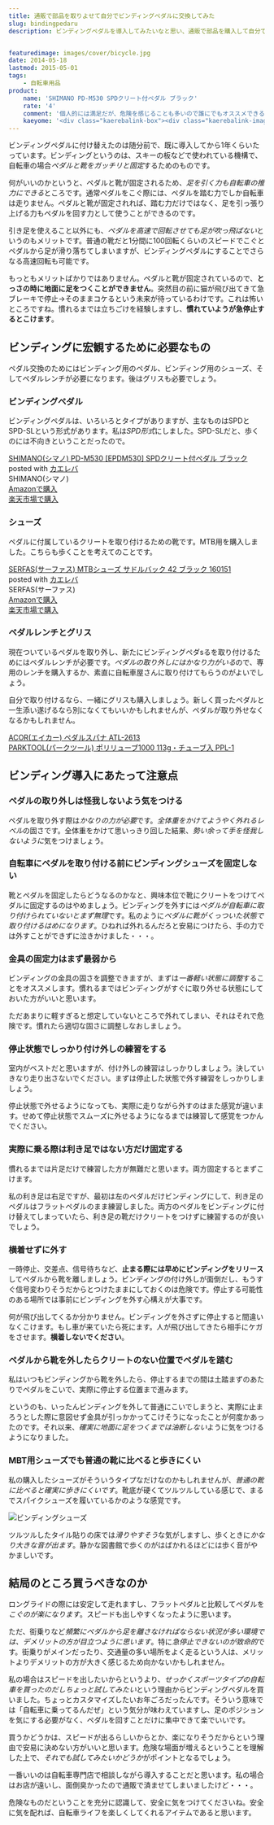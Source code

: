 ```yaml
---
title: 通販で部品を取りよせて自分でビンディングペダルに交換してみた
slug: bindingpedaru
description: ビンディングペダルを導入してみたいなと思い、通販で部品を購入して自分で取り付けました。取り付けは既存のペダルを外すのに苦労したくらいです。ビンディングにして1年たちますが、その間に感じた注意点と合わせて感想を綴ってみます。


featuredimage: images/cover/bicycle.jpg
date: 2014-05-18
lastmod: 2015-05-01
tags: 
    - 自転車用品
product:
    name: 'SHIMANO PD-M530 SPDクリート付ペダル ブラック'
    rate: '4'
    comment: '個人的には満足だが、危険を感じることも多いので誰にでもオススメできるというものでもない。'
    kaeyome: '<div class="kaerebalink-box"><div class="kaerebalink-image"><a href="https://www.amazon.co.jp/exec/obidos/ASIN/B005EGDV5G/illusionspace-22/ref=nosim/" rel="nofollow" target="_blank"><img src="https://ecx.images-amazon.com/images/I/41Wi%2BUovoAL._SL160_.jpg" style="border: none;" /></a></div><div class="kaerebalink-info"><div class="kaerebalink-name"><a href="https://www.amazon.co.jp/exec/obidos/ASIN/B005EGDV5G/illusionspace-22/ref=nosim/" rel="nofollow" target="_blank">SHIMANO(シマノ) PD-M530 [EPDM530] SPDクリート付ペダル ブラック</a><div class="kaerebalink-powered-date">posted with <a href="https://kaereba.com" rel="nofollow" target="_blank">カエレバ</a></div></div><div class="kaerebalink-detail"> SHIMANO(シマノ)     </div><div class="kaerebalink-link1"><div class="shoplinkamazon"><a href="https://www.amazon.co.jp/gp/search?keywords=PD-M530%20EPDM530&__mk_ja_JP=%83J%83%5E%83J%83i&tag=illusionspace-22" rel="nofollow" target="_blank" title="アマゾン" >Amazonで購入</a></div><div class="shoplinkrakuten"><a href="https://hb.afl.rakuten.co.jp/hgc/0e95387f.f2aef20d.0e953880.25e412bd/?pc=http%3A%2F%2Fsearch.rakuten.co.jp%2Fsearch%2Fmall%2FPD-M530%2520EPDM530%2F-%2Ff.1-p.1-s.1-sf.0-st.A-v.2%3Fx%3D0%26scid%3Daf_ich_link_urltxt%26m%3Dhttp%3A%2F%2Fm.rakuten.co.jp%2F" rel="nofollow" target="_blank" title="楽天市場" >楽天市場で購入</a></div></div></div><div class="booklink-footer" style="clear: left"></div></div>'
---
```


ビンディングペダルに付け替えたのは随分前で、既に導入してから1年くらいたっています。ビンディングというのは、スキーの板などで使われている機構で、自転車の場合<em>ペダルと靴をガッチリと固定</em>するためのものです。

何がいいのかというと、ペダルと靴が固定されるため、<em>足を引く力も自転車の推力にできる</em>ところです。通常ペダルをこぐ際には、ペダルを踏む力でしか自転車は走りません。ペダルと靴が固定されれば、踏む力だけではなく、足を引っ張り上げる力もペダルを回す力として使うことができるのです。

引き足を使えること以外にも、<em>ペダルを高速で回転させても足が吹っ飛ばない</em>というのもメリットです。普通の靴だと1分間に100回転くらいのスピードでこぐとペダルから足が滑り落ちてしまいますが、ビンディングペダルにすることでさらなる高速回転も可能です。

もっともメリットばかりではありません。ペダルと靴が固定されているので、<strong>とっさの時に地面に足をつくことができません</strong>。突然目の前に猫が飛び出てきて急ブレーキで停止→そのままコケるという未来が待っているわけです。これは怖いところですね。慣れるまでは立ちごけを経験しますし、<strong>慣れていようが急停止するとこけます</strong>。


## ビンディングに宏観するために必要なもの


ペダル交換のためにはビンディング用のペダル、ビンディング用のシューズ、そしてペダルレンチが必要になります。後はグリスも必要でしょう。


### ビンディングペダル


ビンディングペダルは、いろいろとタイプがありますが、主なものはSPDとSPD-SLという形式があります。私は<em>SPD形式</em>にしました。SPD-SLだと、歩くのには不向きということだったので。

<div class="kaerebalink-box">
<div class="kaerebalink-image"><a href="https://www.amazon.co.jp/exec/obidos/ASIN/B005EGDV5G/illusionspace-22/ref=nosim/" rel="nofollow" target="_blank"><img alt=""  src="https://ecx.images-amazon.com/images/I/41Wi%2BUovoAL._SL160_.jpg" style="border: none;" /></a></div>
<div class="kaerebalink-info">
<div class="kaerebalink-name"><a href="https://www.amazon.co.jp/exec/obidos/ASIN/B005EGDV5G/illusionspace-22/ref=nosim/" rel="nofollow" target="_blank">SHIMANO(シマノ) PD-M530 [EPDM530] SPDクリート付ペダル ブラック</a>

<div class="kaerebalink-powered-date">posted with <a href="https://kaereba.com" rel="nofollow" target="_blank">カエレバ</a></div>
</div>
<div class="kaerebalink-detail"> SHIMANO(シマノ)     </div>
<div class="kaerebalink-link1">
<div class="shoplinkamazon"><a href="https://www.amazon.co.jp/gp/search?keywords=PD-M530%20EPDM530&#038;__mk_ja_JP=%83J%83%5E%83J%83i&#038;tag=illusionspace-22" rel="nofollow" target="_blank" title="アマゾン" >Amazonで購入</a></div>
<div class="shoplinkrakuten"><a href="https://hb.afl.rakuten.co.jp/hgc/0e95387f.f2aef20d.0e953880.25e412bd/?pc=http%3A%2F%2Fsearch.rakuten.co.jp%2Fsearch%2Fmall%2FPD-M530%2520EPDM530%2F-%2Ff.1-p.1-s.1-sf.0-st.A-v.2%3Fx%3D0%26scid%3Daf_ich_link_urltxt%26m%3Dhttp%3A%2F%2Fm.rakuten.co.jp%2F" rel="nofollow" target="_blank" title="楽天市場" >楽天市場で購入</a></div>
</div>
</div>
<div class="booklink-footer" style="clear: left"></div>
</div>

### シューズ


ペダルに付属しているクリートを取り付けるための靴です。MTB用を購入しました。こちらも歩くことを考えてのことです。

<div class="kaerebalink-box">
<div class="kaerebalink-image"><a href="https://www.amazon.co.jp/exec/obidos/ASIN/B004CLYKAE/illusionspace-22/ref=nosim/" rel="nofollow" target="_blank"><img alt=""  src="https://ecx.images-amazon.com/images/I/41rm1an6q%2BL._SL160_.jpg" style="border: none;" /></a></div>
<div class="kaerebalink-info">
<div class="kaerebalink-name"><a href="https://www.amazon.co.jp/exec/obidos/ASIN/B004CLYKAE/illusionspace-22/ref=nosim/" rel="nofollow" target="_blank">SERFAS(サーファス) MTBシューズ  サドルバック 42 ブラック 160151</a>

<div class="kaerebalink-powered-date">posted with <a href="https://kaereba.com" rel="nofollow" target="_blank">カエレバ</a></div>
</div>
<div class="kaerebalink-detail"> SERFAS(サーファス)     </div>
<div class="kaerebalink-link1">
<div class="shoplinkamazon"><a href="https://www.amazon.co.jp/gp/search?keywords=SERFAS%81%40MTB%83V%83%85%81%5B%83Y&#038;__mk_ja_JP=%83J%83%5E%83J%83i&#038;tag=illusionspace-22" rel="nofollow" target="_blank" title="アマゾン" >Amazonで購入</a></div>
<div class="shoplinkrakuten"><a href="https://hb.afl.rakuten.co.jp/hgc/0e95387f.f2aef20d.0e953880.25e412bd/?pc=http%3A%2F%2Fsearch.rakuten.co.jp%2Fsearch%2Fmall%2FSERFAS%25E3%2580%2580MTB%25E3%2582%25B7%25E3%2583%25A5%25E3%2583%25BC%25E3%2582%25BA%2F-%2Ff.1-p.1-s.1-sf.0-st.A-v.2%3Fx%3D0%26scid%3Daf_ich_link_urltxt%26m%3Dhttp%3A%2F%2Fm.rakuten.co.jp%2F" rel="nofollow" target="_blank" title="楽天市場" >楽天市場で購入</a></div>
</div>
</div>
<div class="booklink-footer" style="clear: left"></div>
</div>

### ペダルレンチとグリス


現在ついているペダルを取り外し、新たにビンディングペダsるを取り付けるためにはペダルレンチが必要です。<em>ペダルの取り外しにはかなり力がいる</em>ので、専用のレンチを購入するか、素直に自転車屋さんに取り付けてもらうのがよいでしょう。

自分で取り付けるなら、一緒にグリスも購入しましょう。新しく買ったペダルと一生添い遂げるなら別になくてもいいかもしれませんが、ペダルが取り外せなくなるかもしれません。

<div data-role="amazonjs" data-asin="B003OQU6ZG" data-locale="JP" data-tmpl="" data-img-size="" class="asin_B003OQU6ZG_JP_ amazonjs_item"><div class="amazonjs_indicator"><span class="amazonjs_indicator_img"></span><a class="amazonjs_indicator_title" href="#">ACOR(エイカー) ペダルスパナ ATL-2613</a><span class="amazonjs_indicator_footer"></span></div></div>
<div data-role="amazonjs" data-asin="B005JALESS" data-locale="JP" data-tmpl="" data-img-size="" class="asin_B005JALESS_JP_ amazonjs_item"><div class="amazonjs_indicator"><span class="amazonjs_indicator_img"></span><a class="amazonjs_indicator_title" href="#">PARKTOOL(パークツール) ポリリューブ1000 113g・チューブ入 PPL-1</a><span class="amazonjs_indicator_footer"></span></div></div>

## ビンディング導入にあたって注意点



### ペダルの取り外しは怪我しないよう気をつける


ペダルを取り外す際は<em>かなりの力が必要</em>です。<em>全体重をかけてようやく外れるレベル</em>の固さです。全体重をかけて思いっきり回した結果、<em>勢い余って手を怪我しないように</em>気をつけましょう。


### 自転車にペダルを取り付ける前にビンディングシューズを固定しない


靴とペダルを固定したらどうなるのかなと、興味本位で靴にクリートをつけてペダルに固定するのはやめましょう。ビンディングを外すには<em>ペダルが自転車に取り付けられていないとまず無理</em>です。私のように<em>ペダルに靴がくっついた状態で取り付けるはめになります</em>。ひねれば外れるんだろと安易につけたら、手の力では外すことができずに泣きかけました・・・。


### 金具の固定力はまず最弱から


ビンディングの金具の固さを調整できますが、まずは<em>一番軽い状態に調整</em>することをオススメします。慣れるまではビンディングがすぐに取り外せる状態にしておいた方がいいと思います。

ただあまりに軽すぎると想定していないところで外れてしまい、それはそれで危険です。慣れたら適切な固さに調整しなおしましょう。


### 停止状態でしっかり付け外しの練習をする


室内がベストだと思いますが、付け外しの練習はしっかりしましょう。決していきなり走り出さないでください。まずは停止した状態で外す練習をしっかりしましょう。

停止状態で外せるようになっても、実際に走りながら外すのはまた感覚が違います。せめて停止状態でスムーズに外せるようになるまでは練習して感覚をつかんでください。


### 実際に乗る際は利き足ではない方だけ固定する


慣れるまでは片足だけで練習した方が無難だと思います。両方固定するとまずこけます。

私の利き足は右足ですが、最初は左のペダルだけビンディングにして、利き足のペダルはフラットペダルのまま練習しました。両方のペダルをビンディングに付け替えてしまっていたら、利き足の靴だけクリートをつけずに練習するのが良いでしょう。


### 横着せずに外す


一時停止、交差点、信号待ちなど、<strong>止まる際には早めにビンディングをリリース</strong>してペダルから靴を離しましょう。ビンディングの付け外しが面倒だし、もうすぐ信号変わりそうだからとつけたままにしておくのは危険です。停止する可能性のある場所では事前にビンディングを外す心構えが大事です。

何が飛び出してくるか分かりません。ビンディングを外さずに停止すると間違いなくこけます。もし車が来ていたら死にます。人が飛び出してきたら相手にケガをさせます。<strong>横着しないでください</strong>。


### ペダルから靴を外したらクリートのない位置でペダルを踏む


私はいつもビンディングから靴を外したら、停止するまでの間は土踏まずのあたりでペダルをこいで、実際に停止する位置まで進みます。

というのも、いったんビンディングを外して普通にこいでしまうと、実際に止まろうとした際に意図せず金具が引っかかってこけそうになったことが何度かあったのです。それ以来、<em>確実に地面に足をつくまでは油断しない</em>ように気をつけるようになりました。


### MBT用シューズでも普通の靴に比べると歩きにくい


私の購入したシューズがそういうタイプなだけなのかもしれませんが、<em>普通の靴に比べると確実に歩きにくいです</em>。靴底が硬くてツルツルしている感じで、まるでスパイクシューズを履いているかのような感覚です。

![ビンディングシューズ](PA111742.jpg)

ツルツルしたタイル貼りの床では<em>滑りやすそう</em>な気がしますし、歩くときに<em>かなり大きな音が出ます</em>。静かな図書館で歩くのがはばかれるほどには歩く音がやかましいです。


## 結局のところ買うべきなのか


ロングライドの際には安定して走れますし、フラットペダルと比較してペダルを<em>こぐのが楽になります</em>。スピードも出しやすくなったように思います。

ただ、街乗りなど<em>頻繁にペダルから足を離さなければならない状況が多い環境では、デメリットの方が目立つように思います</em>。特に<em>急停止できないのが致命的</em>です。街乗りがメインだったり、交通量の多い場所をよく走るという人は、メリットよりデメリットの方が大きく感じるため向かないかもしれません。

私の場合はスピードを出したいからというより、<em>せっかくスポーツタイプの自転車を買ったのだしちょっと試してみたい</em>という理由からビンディングペダルを買いました。ちょっとカスタマイズしたいお年ごろだったんです。そういう意味では「自転車に乗ってるんだぜ」という気分が味わえていますし、足のポジションを気にする必要がなく、ペダルを回すことだけに集中できて楽でいいです。

買うかどうかは、スピードが出るらしいからとか、楽になりそうだからという理由で安易に決めない方がいいと思います。危険な場面が増えるということを理解した上で、<em>それでも試してみたいかどうか</em>がポイントとなるでしょう。

一番いいのは自転車専門店で相談しながら導入することだと思います。私の場合はお店が遠いし、面倒臭かったので通販で済ませてしまいましたけど・・・。

危険なものだということを充分に認識して、安全に気をつけてくださいね。安全に気を配れば、自転車ライフを楽しくしてくれるアイテムであると思います。


  